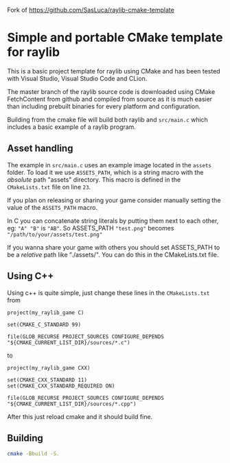 Fork of https://github.com/SasLuca/raylib-cmake-template

# Simple and portable CMake template for raylib

This is a basic project template for raylib using CMake and has been tested with Visual Studio, Visual Studio Code and CLion.

The master branch of the raylib source code is downloaded using CMake FetchContent from github and compiled from source as it is much easier than including prebuilt binaries for every platform and configuration.

Building from the cmake file will build both raylib and `src/main.c` which includes a basic example of a raylib program.

## Asset handling

The example in `src/main.c` uses an example image located in the `assets` folder.
To load it we use `ASSETS_PATH`, which is a string macro with the *absolute* path "assets" directory.
This macro is defined in the `CMakeLists.txt` file on line `23`.
 
If you plan on releasing or sharing your game consider manually setting the value of the `ASSETS_PATH` macro.

In C you can concatenate string literals by putting them next to each other, 
eg: `"A" "B"` is `"AB"`. So ASSETS_PATH `"test.png"` becomes `"/path/to/your/assets/test.png"`

If you wanna share your game with others you should set ASSETS_PATH to be a *relative* path like "./assets/". You can do this in the CMakeLists.txt file. 

## Using C++

Using c++ is quite simple, just change these lines in the `CMakeLists.txt`
from
```
project(my_raylib_game C)

set(CMAKE_C_STANDARD 99)

file(GLOB_RECURSE PROJECT_SOURCES CONFIGURE_DEPENDS "${CMAKE_CURRENT_LIST_DIR}/sources/*.c")
```
to
```
project(my_raylib_game CXX)

set(CMAKE_CXX_STANDARD 11)
set(CMAKE_CXX_STANDARD_REQUIRED ON)

file(GLOB_RECURSE PROJECT_SOURCES CONFIGURE_DEPENDS "${CMAKE_CURRENT_LIST_DIR}/sources/*.cpp")
```
After this just reload cmake and it should build fine.

## Building

```sh
cmake -Bbuild -S. 
```
